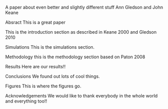 A paper about even better and slightly different stuff
Ann Gledson and John Keane

Absract
This is a great paper

This is the introduction section as described in Keane 2000 and Gledson 2010

Simulations 
This is the simulations section.

Methodology
this is the methodology section based on Paton 2008

Results
Here are our results!!

Conclusions
We found out lots of cool things.

Figures
This is where the figures go.

Acknowledgements
We would like to thank everybody in the whole world
and everything too!!



